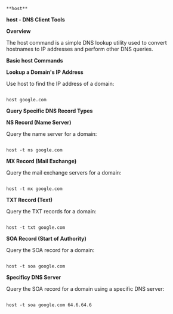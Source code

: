 	**host**

**host - DNS Client Tools**

**Overview**

The host command is a simple DNS lookup utility used to convert hostnames to IP addresses and perform other DNS queries.

**Basic host Commands**

**Lookup a Domain's IP Address**

Use host to find the IP address of a domain:

```

host google.com

```

**Query Specific DNS Record Types**

**NS Record (Name Server)**

Query the name server for a domain:

```

host -t ns google.com

```

**MX Record (Mail Exchange)**

Query the mail exchange servers for a domain:

```

host -t mx google.com

```

**TXT Record (Text)**

Query the TXT records for a domain:

```

host -t txt google.com

```

**SOA Record (Start of Authority)**

Query the SOA record for a domain:

```

host -t soa google.com

```

**Specificy DNS Server**

Query the SOA record for a domain using a specific DNS server:

```

host -t soa google.com 64.6.64.6

```
